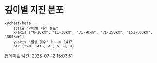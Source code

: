 # 깊이별 지진 분포

```mermaid
xychart-beta
    title "깊이별 지진 분포"
    x-axis ["0-10km", "11-30km", "31-70km", "71-150km", "151-300km", "300km+"]
    y-axis "발생 횟수" 0 --> 1417
    bar [390, 1415, 46, 6, 0, 0]
```

업데이트 시간: 2025-07-12 15:03:51
